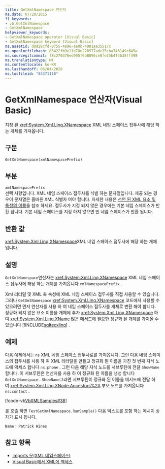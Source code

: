```yaml
---
title: GetXmlNamespace 연산자
ms.date: 07/20/2015
f1_keywords:
- vb.GetXmlNamespace
- GetXmlNamespace
helpviewer_keywords:
- GetXmlNamespace operator [Visual Basic]
- GetXmlNamespace keyword [Visual Basic]
ms.assetid: d0d28cfd-0755-4896-ae0b-4981aa35517c
ms.openlocfilehash: 85422fb9e11d78e228577adc25cba746149c645a
ms.sourcegitcommit: f8c270376ed905f6a8896ce0fe25b4f4b38ff498
ms.translationtype: MT
ms.contentlocale: ko-KR
ms.lasthandoff: 06/04/2020
ms.locfileid: "84371118"
---
```

# <a name="getxmlnamespace-operator-visual-basic"></a>GetXmlNamespace 연산자(Visual Basic)
지정 된 <xref:System.Xml.Linq.XNamespace> XML 네임 스페이스 접두사에 해당 하는 개체를 가져옵니다.  
  
## <a name="syntax"></a>구문  
  
```vb  
GetXmlNamespace(xmlNamespacePrefix)  
```  
  
## <a name="parts"></a>부분  
 `xmlNamespacePrefix`  
 선택 사항입니다. XML 네임 스페이스 접두사를 식별 하는 문자열입니다. 제공 되는 경우이 문자열은 올바른 XML 식별자 여야 합니다. 자세한 내용은 [선언 된 XML 요소 및 특성의 이름](../../programming-guide/language-features/xml/names-of-declared-xml-elements-and-attributes.md)을 참조 하세요. 접두사가 지정 되지 않은 경우에는 기본 네임 스페이스가 반환 됩니다. 기본 네임 스페이스를 지정 하지 않으면 빈 네임 스페이스가 반환 됩니다.  
  
## <a name="return-value"></a>반환 값  
 <xref:System.Xml.Linq.XNamespace>XML 네임 스페이스 접두사에 해당 하는 개체입니다.  
  
## <a name="remarks"></a>설명  
 `GetXmlNamespace`연산자는 <xref:System.Xml.Linq.XNamespace> XML 네임 스페이스 접두사에 해당 하는 개체를 가져옵니다 `xmlNamespacePrefix` .  
  
 Xml 리터럴 및 XML 축 속성에 XML 네임 스페이스 접두사를 직접 사용할 수 있습니다. 그러나 `GetXmlNamespace` <xref:System.Xml.Linq.XNamespace> 코드에서 사용할 수 있으려면 먼저 연산자를 사용 하 여 네임 스페이스 접두사를 개체로 변환 해야 합니다. 정규화 되지 않은 요소 이름을 개체에 추가 <xref:System.Xml.Linq.XNamespace> 하 여 <xref:System.Xml.Linq.XName> 많은 메서드에 필요한 정규화 된 개체를 가져올 수 있습니다 [!INCLUDE[sqltecxlinq](~/includes/sqltecxlinq-md.md)] .  
  
## <a name="example"></a>예제  
 다음 예제에서는 `ns` XML 네임 스페이스 접두사로를 가져옵니다. 그런 다음 네임 스페이스의 접두사를 사용 하 여 XML 리터럴을 만들고 정규화 된 이름을 가진 첫 번째 자식 노드에 액세스 합니다 `ns:phone` . 그런 다음 해당 자식 노드를 서브루틴에 전달 `ShowName` 합니다 .이 서브루틴은 연산자를 사용 하 여 정규화 된 이름을 생성 합니다 `GetXmlNamespace` . `ShowName`그러면 서브루틴이 정규화 된 이름을 메서드에 전달 하 여 <xref:System.Xml.Linq.XNode.Ancestors%2A> 부모 노드를 가져옵니다 `ns:contact` .  
  
 [!code-vb[VbXMLSamples#38](~/samples/snippets/visualbasic/VS_Snippets_VBCSharp/VbXMLSamples/VB/GetXmlNamespace.vb#38)]  
  
 를 호출 하면 `TestGetXmlNamespace.RunSample()` 다음 텍스트를 포함 하는 메시지 상자가 표시 됩니다.  
  
 `Name: Patrick Hines`  
  
## <a name="see-also"></a>참고 항목

- [Imports 문(XML 네임스페이스)](../statements/imports-statement-xml-namespace.md)
- [Visual Basic에서 XML에 액세스](../../programming-guide/language-features/xml/accessing-xml.md)

